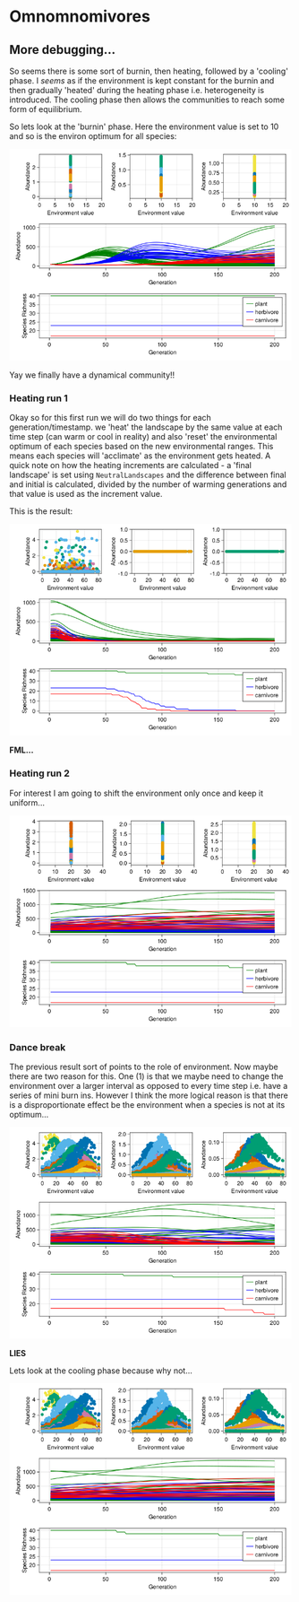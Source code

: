 # Omnomnomivores

## More debugging...

So seems there is some sort of burnin, then heating, followed by a 'cooling'
phase. I _seems_ as if the environment is kept constant for the burnin and then
gradually 'heated' during the heating phase i.e. heterogeneity is introduced.
The cooling phase then allows the communities to reach some form of equilibrium.

So lets look at the 'burnin' phase. Here the environment value is set to 10 and so is the environ optimum for all species:

![burn in](figures/diagnostics_burnin.png)

Yay we finally have a dynamical community!!

### Heating run 1

Okay so for this first run we will do two things for each generation/timestamp.
we 'heat' the landscape by the same value at each time step (can warm or cool in
reality) and also 'reset' the environmental optimum of each species based on the
new environmental ranges. This means each species will 'acclimate' as the
environment gets heated. A quick note on how the heating increments are
calculated - a 'final landscape' is set using `NeutralLandscapes` and the
difference between final and initial is calculated, divided by the number of
warming generations and that value is used as the increment value.

This is the result:

![heating run 1](figures/diagnostics.png)

**FML...**

### Heating run 2

For interest I am going to shift the environment only once and keep it
uniform...

![heating run 2](figures/diagnostics_run2.png)

### Dance break

The previous result sort of points to the role of environment. Now maybe there
are two reason for this. One (1) is that we maybe need to change the environment
over a larger interval as opposed to every time step i.e. have a series of mini
burn ins. However I think the more logical reason is that there is a
disproportionate effect be the environment when a species is not at its
optimum...

![heating run 2](figures/diagnostics_h_0.png)

**LIES**

Lets look at the cooling phase because why not...

![heating run 2](figures/diagnostics_cooling.png)